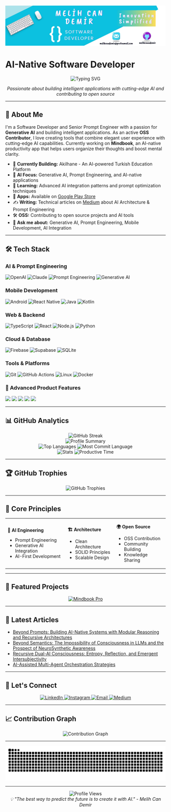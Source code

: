 <p align="center">
  <img src="images/banner.png" alt="banner" />
</p>

# AI-Native Software Developer

<div align="center">
  <img src="https://readme-typing-svg.demolab.com/?lines=Software+Developer;Senior+Prompt+Engineer;Generative+AI+Specialist;OSS+Contributor&font=Fira%20Code&center=true&width=440&height=45&color=58a6ff&vCenter=true&pause=1000&size=22" alt="Typing SVG" />
</div>

<p align="center">
  <em>Passionate about building intelligent applications with cutting-edge AI and contributing to open source</em>
</p>

---

## 🚀 About Me

I'm a Software Developer and Senior Prompt Engineer with a passion for **Generative AI** and building intelligent applications. As an active **OSS Contributor**, I love creating tools that combine elegant user experience with cutting-edge AI capabilities. Currently working on **Mindbook**, an AI-native productivity app that helps users organize their thoughts and boost mental clarity.

- 🔭 **Currently Building:** Akilhane - An AI-powered Turkish Education Platform
- 🤖 **AI Focus:** Generative AI, Prompt Engineering, and AI-native applications
- 🌱 **Learning:** Advanced AI integration patterns and prompt optimization techniques
- 📱 **Apps:** Available on [Google Play Store](https://bit.ly/melihcan)
- ✍️ **Writing:** Technical articles on [Medium](https://medium.com/@melihcandemir) about AI Architecture & Prompt Engineering
- 🛠️ **OSS:** Contributing to open source projects and AI tools
- 💬 **Ask me about:** Generative AI, Prompt Engineering, Mobile Development, AI Integration

---

## 🛠️ Tech Stack

### AI & Prompt Engineering
<p align="left">
  <img src="https://img.shields.io/badge/OpenAI-412991?style=for-the-badge&logo=openai&logoColor=white" alt="OpenAI" />
  <img src="https://img.shields.io/badge/Claude-FF6B35?style=for-the-badge&logo=anthropic&logoColor=white" alt="Claude" />
  <img src="https://img.shields.io/badge/Prompt_Engineering-4285F4?style=for-the-badge&logo=google&logoColor=white" alt="Prompt Engineering" />
  <img src="https://img.shields.io/badge/Generative_AI-00D4FF?style=for-the-badge&logo=ai&logoColor=white" alt="Generative AI" />
</p>

### Mobile Development
<p align="left">
  <img src="https://img.shields.io/badge/Android-3DDC84?style=for-the-badge&logo=android&logoColor=white" alt="Android" />
  <img src="https://img.shields.io/badge/React_Native-20232A?style=for-the-badge&logo=react&logoColor=61DAFB" alt="React Native" />
  <img src="https://img.shields.io/badge/Java-ED8B00?style=for-the-badge&logo=openjdk&logoColor=white" alt="Java" />
  <img src="https://img.shields.io/badge/Kotlin-0095D5?style=for-the-badge&logo=kotlin&logoColor=white" alt="Kotlin" />
</p>

### Web & Backend
<p align="left">
  <img src="https://img.shields.io/badge/TypeScript-007ACC?style=for-the-badge&logo=typescript&logoColor=white" alt="TypeScript" />
  <img src="https://img.shields.io/badge/React-20232A?style=for-the-badge&logo=react&logoColor=61DAFB" alt="React" />
  <img src="https://img.shields.io/badge/Node.js-43853D?style=for-the-badge&logo=node.js&logoColor=white" alt="Node.js" />
  <img src="https://img.shields.io/badge/Python-3776AB?style=for-the-badge&logo=python&logoColor=white" alt="Python" />
</p>

### Cloud & Database
<p align="left">
  <img src="https://img.shields.io/badge/Firebase-039BE5?style=for-the-badge&logo=firebase&logoColor=white" alt="Firebase" />
  <img src="https://img.shields.io/badge/Supabase-3ECF8E?style=for-the-badge&logo=supabase&logoColor=white" alt="Supabase" />
  <img src="https://img.shields.io/badge/SQLite-07405E?style=for-the-badge&logo=sqlite&logoColor=white" alt="SQLite" />
</p>

### Tools & Platforms
<p align="left">
  <img src="https://img.shields.io/badge/Git-F05032?style=for-the-badge&logo=git&logoColor=white" alt="Git" />
  <img src="https://img.shields.io/badge/GitHub_Actions-2088FF?style=for-the-badge&logo=github-actions&logoColor=white" alt="GitHub Actions" />
  <img src="https://img.shields.io/badge/Linux-FCC624?style=for-the-badge&logo=linux&logoColor=black" alt="Linux" />
  <img src="https://img.shields.io/badge/Docker-2496ED?style=for-the-badge&logo=docker&logoColor=white" alt="Docker" />
</p>

### 🔧 Advanced Product Features

<p align="left">
  <img src="https://img.shields.io/badge/Modular%20Design-Monorepo-%23191970?style=for-the-badge&logo=appveyor&logoColor=white" />
  <img src="https://img.shields.io/badge/Multilingual%20UX-12%20Languages-%238f00ff?style=for-the-badge&logo=googletranslate&logoColor=white" />
  <img src="https://img.shields.io/badge/Secure%20Storage-AES--256-%2300b894?style=for-the-badge&logo=veracrypt&logoColor=white" />
  <img src="https://img.shields.io/badge/Markdown%20Support-Editor-%232b2d42?style=for-the-badge&logo=markdown&logoColor=white" />
  <img src="https://img.shields.io/badge/AI%20UX-Cognitive%20First-%23f39c12?style=for-the-badge&logo=neovim&logoColor=white" />
</p>

---

## 📊 GitHub Analytics

<div align="center">
  <img src="https://github-readme-streak-stats.herokuapp.com/?user=melihcanndemir&theme=tokyonight&hide_border=true" alt="GitHub Streak" />
</div>

<div align="center">
  <img src="https://github-profile-summary-cards.vercel.app/api/cards/profile-details?username=melihcanndemir&theme=github_dark" alt="Profile Summary"/>
</div>

<div align="center">
  <img src="https://github-profile-summary-cards.vercel.app/api/cards/repos-per-language?username=melihcanndemir&theme=github_dark" alt="Top Languages"/>
  <img src="https://github-profile-summary-cards.vercel.app/api/cards/most-commit-language?username=melihcanndemir&theme=github_dark" alt="Most Commit Language"/>
</div>

<div align="center">
  <img src="https://github-profile-summary-cards.vercel.app/api/cards/stats?username=melihcanndemir&theme=github_dark" alt="Stats"/>
  <img src="https://github-profile-summary-cards.vercel.app/api/cards/productive-time?username=melihcanndemir&theme=github_dark&utcOffset=3" alt="Productive Time"/>
</div>

---

## 🏆 GitHub Trophies

<div align="center">
  <img src="https://github-profile-trophy.vercel.app/?username=melihcanndemir&theme=onedark&no-frame=true&no-bg=true&margin-w=4&row=1" alt="GitHub Trophies" />
</div>

---

## 🎯 Core Principles

<table>
<tr>
<td>

**🤖 AI Engineering**
- Prompt Engineering
- Generative AI Integration
- AI-First Development

</td>
<td>

**🏗️ Architecture**
- Clean Architecture
- SOLID Principles
- Scalable Design

</td>
<td>

**🌍 Open Source**
- OSS Contribution
- Community Building
- Knowledge Sharing

</td>
</tr>
</table>

---

## 📱 Featured Projects

<div align="center">
  <a href="https://bit.ly/melihcan">
    <img src="https://img.shields.io/badge/📱_Mindbook_Pro-Download_on_Google_Play-1A73E8?style=for-the-badge&logo=android&logoColor=white" alt="Mindbook Pro" />
  </a>
</div>

---

## 📝 Latest Articles

<!-- BLOG-POST-LIST:START -->
- [Beyond Prompts: Building AI-Native Systems with Modular Reasoning and Recursive Architectures](https://medium.com/@melihcandemir/beyond-prompts-building-ai-native-systems-with-modular-reasoning-and-recursive-architectures-e865a9282816)
- [Beyond Semantics: The Impossibility of Consciousness in LLMs and the Prospect of NeuroSynthetic Awareness](https://medium.com/@melihcandemir/beyond-semantics-the-impossibility-of-consciousness-in-llms-and-the-prospect-of-neurosynthetic-94613a3c999b)
- [Recursive Dual-AI Consciousness: Entropy, Reflection, and Emergent Intersubjectivity](https://medium.com/@melihcandemir/title-recursive-dual-ai-consciousness-entropy-reflection-and-emergent-intersubjectivity-612ae073c876)
- [AI-Assisted Multi-Agent Orchestration Strategies](https://medium.com/@melihcandemir/ai-assisted-multi-agent-orchestration-strategies-dd537ab1b90c)
<!-- BLOG-POST-LIST:END -->

---

## 🤝 Let's Connect

<div align="center">
  <a href="https://linkedin.com/in/melihcandemir">
    <img src="https://img.shields.io/badge/LinkedIn-0077B5?style=for-the-badge&logo=linkedin&logoColor=white" alt="LinkedIn" />
  </a>
  <a href="https://instagram.com/melihcandemir">
    <img src="https://img.shields.io/badge/Instagram-E4405F?style=for-the-badge&logo=instagram&logoColor=white" alt="Instagram" />
  </a>
  <a href="mailto:melihcandemir@protonmail.com">
    <img src="https://img.shields.io/badge/ProtonMail-8B89CC?style=for-the-badge&logo=protonmail&logoColor=white" alt="Email" />
  </a>
  <a href="https://medium.com/@melihcandemir">
    <img src="https://img.shields.io/badge/Medium-12100E?style=for-the-badge&logo=medium&logoColor=white" alt="Medium" />
  </a>
</div>

---

## 📈 Contribution Graph

<div align="center">
  <img src="https://github-readme-activity-graph.vercel.app/graph?username=melihcanndemir&bg_color=0d1117&color=58a6ff&line=58a6ff&point=58a6ff&area=true&hide_border=true" alt="Contribution Graph" />
</div>

---

<div align="center">
  <img src="https://raw.githubusercontent.com/melihcanndemir/melihcanndemir/output/github-contribution-grid-snake-dark.svg" alt="Snake animation" />
</div>

---

<div align="center">
  <img src="https://komarev.com/ghpvc/?username=melihcanndemir&color=58a6ff&style=for-the-badge" alt="Profile Views" />
</div>

<div align="center">
  <em>💡 "The best way to predict the future is to create it with AI." - Melih Can Demir</em>
</div>

<div align="center">
